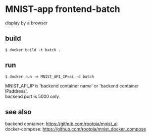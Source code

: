 # MNIST-app frontend-batch  
display by a browser  

## build
```shell
$ docker build -t batch .
```

## run
```shell
$ docker run -e MNIST_API_IP=ai -d batch
```
MNIST_API_IP is 'backend container name' or 'backend container IPaddress'.  
backend port is 5000 only.  

## see also  
backend container: https://github.com/rootpia/mnist_ai  
docker-compose: https://github.com/rootpia/mnist_docker_compose  
